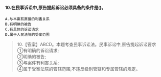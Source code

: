 #### 10.在民事诉讼中,原告提起诉讼必须具备的条件是()。
    A.与本案有直接的利害关系
    B.有明确的被告
    C.有具体的诉讼请求
    D.属于人民法院的受案范围
>   10.【答案】ABCD。本题考查民事诉讼法。民事诉讼中,原告提起诉讼要求   
    ①有明确的诉讼请求;     
    ②明确的被告;     
    ③与案件有利害关系;     
    ④属于受案法院的管辖范围,不违反级别管辖和专属管辖的规定。     